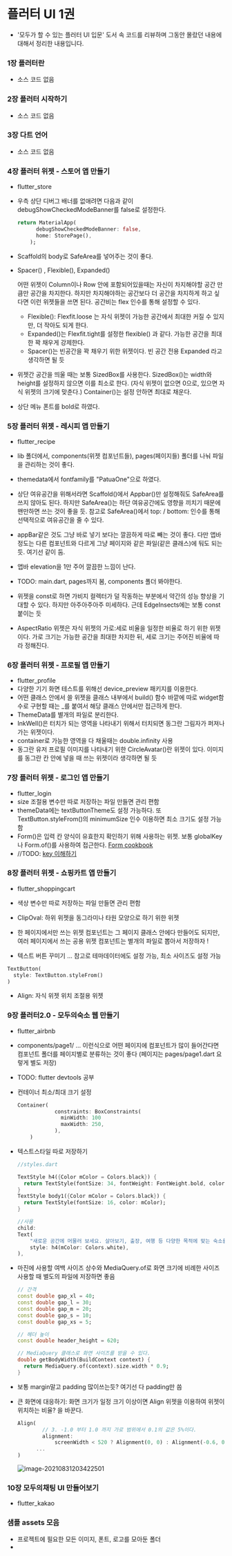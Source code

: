 # 플러터 UI 1권

- '모두가 할 수 있는 플러터 UI 입문'  도서 속 코드를 리뷰하며 그동안 몰랐던 내용에 대해서 정리한 내용입니다.





### 1장 플러터란
 - 소스 코드 없음

### 2장 플러터 시작하기
- 소스 코드 없음

### 3장 다트 언어
- 소스 코드 없음

### 4장 플러터 위젯 - 스토어 앱 만들기
- flutter_store

- 우측 상단 디버그 배너를 없애려면 다음과 같이 debugShowCheckedModeBanner를 false로 설정한다.

  ```dart
  return MaterialApp(
        debugShowCheckedModeBanner: false,
        home: StorePage(),
      );
  ```

- Scaffold의 body로 SafeArea를 넣어주는 것이 좋다.

- Spacer() , Flexible(), Expanded()

  어떤 위젯이 Column이나 Row 안에 포함되어있을때는 자신이 차지해야할 공간 만큼만 공간을 차지한다. 하지만 차지해야하는 공간보다 더 공간을 차지하게 하고 싶다면 이런 위젯들을 쓰면 된다. 공간비는 flex 인수를 통해 설정할 수 있다.

  - Flexible():  Flexfit.loose 는 자식 위젯이 가능한 공간에서 최대한 커질 수 있지만, 더 작아도 되게 한다.
  - Expanded()는 Flexfit.tight를 설정한 flexible() 과 같다. 가능한 공간을 최대한 꽉 채우게 강제한다.
  - Spacer()는 빈공간을 꽉 채우기 위한 위젯이다. 빈 공간 전용 Expanded 라고 생각하면 될 듯

- 위젯간 공간을 띄울 때는 보통 SizedBox를 사용한다. SizedBox()는 width와 height를 설정하지 않으면 이를 최소로 한다. (자식 위젯이 없으면 0으로, 있으면 자식 위젯의 크기에 맞춘다.)  Container()는 설정 안하면 최대로 채운다.
- 상단 메뉴 폰트를 bold로 하였다.

### 5장 플러터 위젯 - 레시피 앱 만들기
- flutter_recipe

- lib 폴더에서, components(위젯 컴포넌트들), pages(페이지들) 폴더를 나눠 파일을 관리하는 것이 좋다.

- themedata에서 fontfamily를 "PatuaOne"으로 하였다.

- 상단 여유공간을 위해서라면 Scaffold()에서 Appbar()만 설정해줘도 SafeArea를 쓰지 않아도 된다. 하지만 SafeArea()는 하단 여유공간에도 영향을 끼치기 때문에 왠만하면 쓰는 것이 좋을 듯.
  참고로 SafeArea()에서 top: / bottom: 인수를 통해 선택적으로 여유공간을 줄 수 있다.

- appBar같은 것도 그냥 바로 넣기 보다는 깔끔하게 따로 빼는 것이 좋다. 다만 앱바 정도는 다른 컴포넌트와 다르게 그냥 페이지와 같은 파일(같은 클래스)에 둬도 되는 듯. 여기선 같이 둠. 

- 앱바 elevation을 1만 주어 깔끔한 느낌이 난다.

- TODO: main.dart, pages까지 봄, components 폴더 봐야한다.

- 위젯을 const로 하면 가비지 컬렉터가 덜 작동하는 부분에서 약간의 성능 향상을 기대할 수 있다. 하지만 아주아주아주 미세하다. 근데 EdgeInsects에는 보통 const 붙이는 듯

- AspectRatio 위젯은 자식 위젯의 가로:세로 비율을 일정한 비율로 하기 위한 위젯이다. 가로 크기는 가능한 공간을 최대한 차지한 뒤, 세로 크기는 주어진 비율에 따라 정해진다.

  

### 6장 플러터 위젯 - 프로필 앱 만들기
- flutter_profile
- 다양한 기기 화면 테스트를 위해선 device_preview 패키지를 이용한다.
- 어떤 클래스 안에서 쓸 위젯을 클래스 내부에서 build() 함수 바깥에 따로 widget함수로 구현할 때는 _를 붙여서 해당 클래스 안에서만 접근하게 한다.
- ThemeData를 별개의 파일로 분리한다.
- InkWell()은 터치가 되는 영역을 나타내기 위해서 터치되면 동그란 그림자가 퍼져나가는 위젯이다.
- container로 가능한 영역을 다 채울때는 double.infinity 사용
- 동그란 유저 프로필 이미지를 나타내기 위한 CircleAvatar()란 위젯이 있다. 이미지를 동그란 칸 안에 넣을 때 쓰는 위젯이라 생각하면 될 듯

### 7장 플러터 위젯 - 로그인 앱 만들기
- flutter_login
- size 조절용 변수만 따로 저장하는 파일 만들면 관리 편함
- themeData에는 textButtonTheme도 설정 가능하다. 또 TextButton.styleFrom()의 minimumSize 인수 이용하면 최소 크기도 설정 가능함
- Form()은 입력 칸 양식이 유효한지 확인하기 위해 사용하는 위젯. 보통 globalKey나 Form.of()를 사용하여 접근한다. [Form cookbook](https://flutter.dev/docs/cookbook/forms/validation)
- //TODO: [key 이해하기](https://www.youtube.com/watch?v=lQB6HjleLMs)

### 8장 플러터 위젯 - 쇼핑카트 앱 만들기
- flutter_shoppingcart

- 색상 변수만 따로 저장하는 파일 만들면 관리 편함

- ClipOval: 하위 위젯을 동그라미나 타원 모양으로 하기 위한 위젯

- 한 페이지에서만 쓰는 위젯 컴포넌트는 그 페이지 클래스 안에다 만들어도 되지만, 여러 페이지에서 쓰는 공용 위젯 컴포넌트는 별개의 파일로 뽑아서 저장하자 !

-  텍스트 버튼 꾸미기 ... 참고로 테마데이터에도 설정 가능, 최소 사이즈도 설정 가능

  ```dart
  TextButton(
  	style: TextButton.styleFrom()
  )
  ```

- Align: 자식 위젯 위치 조절용 위젯

### 9장 플러터2.0 - 모두의숙소 웹 만들기

- flutter_airbnb

- components/page1/ ... 이런식으로 어떤 페이지에 컴포넌트가 많이 들어간다면 컴포넌트 폴더를 페이지별로 분류하는 것이 좋다
  (페이지는 pages/page1.dart  요렇게 별도 저장)

- TODO: flutter devtools 공부

- 컨테이너 최소/최대 크기 설정

  ```dart
  Container(
              constraints: BoxConstraints(
                minWidth: 100
                maxWidth: 250,
              ),
      )
  ```

- 텍스트스타일 따로 저장하기

  ```dart
  //styles.dart
  
  TextStyle h4({Color mColor = Colors.black}) {
    return TextStyle(fontSize: 34, fontWeight: FontWeight.bold, color: mColor);
  }
  TextStyle body1({Color mColor = Colors.black}) {
    return TextStyle(fontSize: 16, color: mColor);
  }
  
  //사용
  child: 
  Text(
      "새로운 공간에 머물러 보세요. 살아보기, 출장, 여행 등 다양한 목적에 맞는 숙소를 찾아보세요.",
      style: h4(mColor: Colors.white),
  ),
  ```

- 마진에 사용할 여백 사이즈 상수와 MediaQuery.of로 화면 크기에 비례한 사이즈 사용할 때 별도의 파일에 저장하면 좋음

  ```dart
  // 간격
  const double gap_xl = 40;
  const double gap_l = 30;
  const double gap_m = 20;
  const double gap_s = 10;
  const double gap_xs = 5;
  
  // 헤더 높이
  const double header_height = 620;
  
  // MediaQuery 클래스로 화면 사이즈를 받을 수 있다.
  double getBodyWidth(BuildContext context) {
    return MediaQuery.of(context).size.width * 0.9;
  }
  ```

- 보통 margin말고 padding 많이쓰는듯? 여기선 다 padding만 씀

- 큰 화면에 대응하기: 화면 크기가 일정 크기 이상이면 Align 위젯을 이용하여 위젯이 위치하는 비율? 을 바꾼다.

  ```dart
  Align(
          // 3. -1.0 부터 1.0 까지 가로 범위에서 0.1의 값은 5%이다.
          alignment:
              screenWidth < 520 ? Alignment(0, 0) : Alignment(-0.6, 0), // 변경
  		...
  )
  ```

  ![image-20210831203422501](C:\StudioProjects\flutter_ui_book1\image-20210831203422501.png)



### 10장 모두의채팅 UI 만들어보기
- flutter_kakao

### 샘플 assets 모음
- 프로젝트에 필요한 모든 이미지, 폰트, 로고를 모아둔 폴더
- 